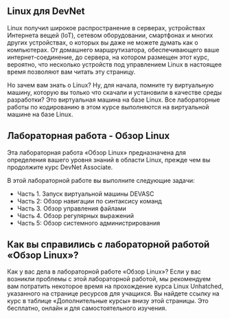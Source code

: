 <!-- 1.2.1 -->
## Linux для DevNet

Linux получил широкое распространение в серверах, устройствах Интернета вещей (IoT), сетевом оборудовании, смартфонах и многих других устройствах, о которых вы даже не можете думать как о компьютерах. От домашнего маршрутизатора, обеспечивающего ваше интернет-соединение, до сервера, на котором размещен этот курс, вероятно, что несколько устройств под управлением Linux в настоящее время позволяют вам читать эту страницу.

Но зачем вам знать о Linux? Ну, для начала, помните ту виртуальную машину, которую вы только что скачали и установили в качестве среды разработки? Это виртуальная машина на базе Linux. Все лабораторные работы по кодированию в этом курсе выполняются на виртуальной машине на базе Linux.

<!-- 1.2.2 -->
## Лабораторная работа - Обзор Linux

Эта лабораторная работа «Обзор Linux» предназначена для определения вашего уровня знаний в области Linux, прежде чем вы продолжите курс DevNet Associate.

В этой лабораторной работе вы выполните следующие задачи:

* Часть 1. Запуск виртуальной машины DEVASC
* Часть 2: Обзор навигации по синтаксису команд
* Часть 3. Обзор управления файлами
* Часть 4. Обзор регулярных выражений
* Часть 5: Обзор системного администрирования

<!-- 1.2.3 -->
<!-- quiz -->

<!-- 1.2.4 -->
## Как вы справились с лабораторной работой «Обзор Linux»?

Как у вас дела в лабораторной работе «Обзор Linux»? Если у вас возникли проблемы с этой лабораторной работой, мы рекомендуем вам потратить некоторое время на прохождение курса Linux Unhatched, указанного на странице ресурсов для учащихся. Вы найдете ссылку на курс в таблице «Дополнительные курсы» внизу этой страницы. Это бесплатно, онлайн и для самостоятельного изучения.
